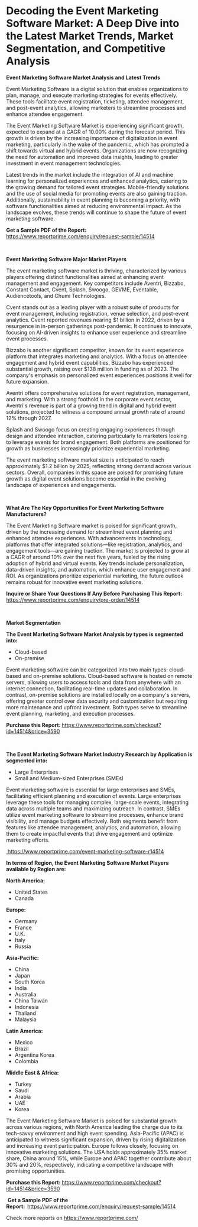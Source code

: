 <p><h1>Decoding the Event Marketing Software Market: A Deep Dive into the Latest Market Trends, Market Segmentation, and Competitive Analysis</h1></p><p><strong>Event Marketing Software Market Analysis and Latest Trends</strong></p>
<p><p>Event Marketing Software is a digital solution that enables organizations to plan, manage, and execute marketing strategies for events effectively. These tools facilitate event registration, ticketing, attendee management, and post-event analytics, allowing marketers to streamline processes and enhance attendee engagement. </p><p>The Event Marketing Software Market is experiencing significant growth, expected to expand at a CAGR of 10.00% during the forecast period. This growth is driven by the increasing importance of digitalization in event marketing, particularly in the wake of the pandemic, which has prompted a shift towards virtual and hybrid events. Organizations are now recognizing the need for automation and improved data insights, leading to greater investment in event management technologies.</p><p>Latest trends in the market include the integration of AI and machine learning for personalized experiences and enhanced analytics, catering to the growing demand for tailored event strategies. Mobile-friendly solutions and the use of social media for promoting events are also gaining traction. Additionally, sustainability in event planning is becoming a priority, with software functionalities aimed at reducing environmental impact. As the landscape evolves, these trends will continue to shape the future of event marketing software.</p></p>
<p><strong>Get a Sample PDF of the Report:&nbsp;</strong> <a href="https://www.reportprime.com/enquiry/request-sample/14514?utm_campaign=2820&utm_medium=2&utm_source=Github&utm_content=ia&utm_term=20032025&utm_id=event-marketing-software">https://www.reportprime.com/enquiry/request-sample/14514</a></p>
<p>&nbsp;</p>
<p><strong>Event Marketing Software Major Market Players</strong></p>
<p><p>The event marketing software market is thriving, characterized by various players offering distinct functionalities aimed at enhancing event management and engagement. Key competitors include Aventri, Bizzabo, Constant Contact, Cvent, Splash, Swoogo, GEVME, Eventable, Audiencetools, and Chumi Technologies.</p><p>Cvent stands out as a leading player with a robust suite of products for event management, including registration, venue selection, and post-event analytics. Cvent reported revenues nearing $1 billion in 2022, driven by a resurgence in in-person gatherings post-pandemic. It continues to innovate, focusing on AI-driven insights to enhance user experience and streamline event processes. </p><p>Bizzabo is another significant competitor, known for its event experience platform that integrates marketing and analytics. With a focus on attendee engagement and hybrid event capabilities, Bizzabo has experienced substantial growth, raising over $138 million in funding as of 2023. The company's emphasis on personalized event experiences positions it well for future expansion.</p><p>Aventri offers comprehensive solutions for event registration, management, and marketing. With a strong foothold in the corporate event sector, Aventri's revenue is part of a growing trend in digital and hybrid event solutions, projected to witness a compound annual growth rate of around 12% through 2027.</p><p>Splash and Swoogo focus on creating engaging experiences through design and attendee interaction, catering particularly to marketers looking to leverage events for brand engagement. Both platforms are positioned for growth as businesses increasingly prioritize experiential marketing.</p><p>The event marketing software market size is anticipated to reach approximately $1.2 billion by 2025, reflecting strong demand across various sectors. Overall, companies in this space are poised for promising future growth as digital event solutions become essential in the evolving landscape of experiences and engagements.</p></p>
<p>&nbsp;</p>
<p><strong>What Are The Key Opportunities For Event Marketing Software Manufacturers?</strong></p>
<p><p>The Event Marketing Software market is poised for significant growth, driven by the increasing demand for streamlined event planning and enhanced attendee experiences. With advancements in technology, platforms that offer integrated solutions—like registration, analytics, and engagement tools—are gaining traction. The market is projected to grow at a CAGR of around 10% over the next five years, fueled by the rising adoption of hybrid and virtual events. Key trends include personalization, data-driven insights, and automation, which enhance user engagement and ROI. As organizations prioritize experiential marketing, the future outlook remains robust for innovative event marketing solutions.</p></p>
<p><strong>Inquire or Share Your Questions If Any Before Purchasing This Report:</strong> <a href="https://www.reportprime.com/enquiry/pre-order/14514?utm_campaign=2820&utm_medium=2&utm_source=Github&utm_content=ia&utm_term=20032025&utm_id=event-marketing-software">https://www.reportprime.com/enquiry/pre-order/14514</a></p>
<p>&nbsp;</p>
<p><strong>Market Segmentation</strong></p>
<p><strong>The Event Marketing Software Market Analysis by types is segmented into:</strong></p>
<p><ul><li>Cloud-based</li><li>On-premise</li></ul></p>
<p><p>Event marketing software can be categorized into two main types: cloud-based and on-premise solutions. Cloud-based software is hosted on remote servers, allowing users to access tools and data from anywhere with an internet connection, facilitating real-time updates and collaboration. In contrast, on-premise solutions are installed locally on a company's servers, offering greater control over data security and customization but requiring more maintenance and upfront investment. Both types serve to streamline event planning, marketing, and execution processes.</p></p>
<p><strong>Purchase this Report:&nbsp;</strong><a href="https://www.reportprime.com/checkout?id=14514&price=3590&utm_campaign=2820&utm_medium=2&utm_source=Github&utm_content=ia&utm_term=20032025&utm_id=event-marketing-software">https://www.reportprime.com/checkout?id=14514&price=3590</a></p>
<p>&nbsp;</p>
<p><strong>The Event Marketing Software Market Industry Research by Application is segmented into:</strong></p>
<p><ul><li>Large Enterprises</li><li>Small and Medium-sized Enterprises (SMEs)</li></ul></p>
<p><p>Event marketing software is essential for large enterprises and SMEs, facilitating efficient planning and execution of events. Large enterprises leverage these tools for managing complex, large-scale events, integrating data across multiple teams and maximizing outreach. In contrast, SMEs utilize event marketing software to streamline processes, enhance brand visibility, and manage budgets effectively. Both segments benefit from features like attendee management, analytics, and automation, allowing them to create impactful events that drive engagement and optimize marketing efforts.</p></p>
<p><a href="https://www.reportprime.com/event-marketing-software-r14514?utm_campaign=2820&utm_medium=2&utm_source=Github&utm_content=ia&utm_term=20032025&utm_id=event-marketing-software">&nbsp;https://www.reportprime.com/event-marketing-software-r14514</a></p>
<p><strong>In terms of Region, the Event Marketing Software Market Players available by Region are:</strong></p>
<p>
    <p> <strong> North America: </strong>
        <ul>
            <li>United States</li>
            <li>Canada</li>
        </ul>
        </p> 
    <p> <strong> Europe: </strong>
        <ul>
            <li>Germany</li>
            <li>France</li>
            <li>U.K.</li>
            <li>Italy</li>
            <li>Russia</li>
        </ul>
        </p> 
    <p> <strong> Asia-Pacific: </strong>
        <ul>
            <li>China</li>
            <li>Japan</li>
            <li>South Korea</li>
            <li>India</li>
            <li>Australia</li>
            <li>China Taiwan</li>
            <li>Indonesia</li>
            <li>Thailand</li>
            <li>Malaysia</li>
        </ul>
        </p> 
    <p> <strong> Latin America: </strong>
        <ul>
            <li>Mexico</li>
            <li>Brazil</li>
            <li>Argentina Korea</li>
            <li>Colombia</li>
        </ul>
        </p> 
    <p> <strong> Middle East & Africa: </strong>
        <ul>
            <li>Turkey</li>
            <li>Saudi</li>
            <li>Arabia</li>
            <li>UAE</li>
            <li>Korea</li>
        </ul>
    </p>
    </p>
<p><p>The Event Marketing Software Market is poised for substantial growth across various regions, with North America leading the charge due to its tech-savvy environment and high event spending. Asia-Pacific (APAC) is anticipated to witness significant expansion, driven by rising digitalization and increasing event participation. Europe follows closely, focusing on innovative marketing solutions. The USA holds approximately 35% market share, China around 15%, while Europe and APAC together contribute about 30% and 20%, respectively, indicating a competitive landscape with promising opportunities.</p></p>
<p><strong>Purchase this Report: </strong><a href="https://www.reportprime.com/checkout?id=14514&price=3590&utm_campaign=2820&utm_medium=2&utm_source=Github&utm_content=ia&utm_term=20032025&utm_id=event-marketing-software">https://www.reportprime.com/checkout?id=14514&price=3590</a></p>
<p>&nbsp;<strong>Get a Sample PDF of the Report:&nbsp;&nbsp;</strong><a href="https://www.reportprime.com/enquiry/request-sample/14514?utm_campaign=2820&utm_medium=2&utm_source=Github&utm_content=ia&utm_term=20032025&utm_id=event-marketing-software">https://www.reportprime.com/enquiry/request-sample/14514</a></p>
<p><strong></strong></p>
<p>Check more reports on <a href="https://www.reportprime.com/?utm_campaign=2820&utm_medium=2&utm_source=Github&utm_content=ia&utm_term=20032025&utm_id=event-marketing-software">https://www.reportprime.com/</a></p>